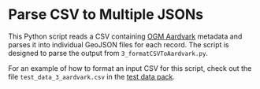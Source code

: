 # Parse CSV to Multiple JSONs
This Python script reads a CSV containing [OGM Aardvark](https://opengeometadata.org) metadata and parses it into individual GeoJSON files for each record. The script is designed to parse the output from `3_formatCSVToAardvark.py`. 

For an example of how to format an input CSV for this script, check out the file `test_data_3_aardvark.csv` in the [test data pack](https://github.com/umass-gis/metadata-scripts/blob/main/test_data.zip).
